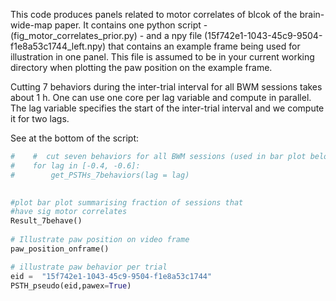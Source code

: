 This code produces panels related to motor correlates of blcok of the brain-wide-map paper. It contains one python script - (fig_motor_correlates_prior.py) - and a npy file (15f742e1-1043-45c9-9504-f1e8a53c1744_left.npy) that contains an example frame being used for illustration in one panel. This file is assumed to be in your current working directory when plotting the paw position on the example frame.  

Cutting 7 behaviors during the inter-trial interval for all BWM sessions takes about 1 h. One can use one core per lag variable and compute in parallel. The lag variable specifies the start of the inter-trial interval and we compute it for two lags.

See at the bottom of the script:

```python
#    #  cut seven behaviors for all BWM sessions (used in bar plot below)
#    for lag in [-0.4, -0.6]:
#        get_PSTHs_7behaviors(lag = lag)
  

#plot bar plot summarising fraction of sessions that 
#have sig motor correlates
Result_7behave()
 
# Illustrate paw position on video frame   
paw_position_onframe()

# illustrate paw behavior per trial 
eid =  "15f742e1-1043-45c9-9504-f1e8a53c1744"
PSTH_pseudo(eid,pawex=True)  
``` 
